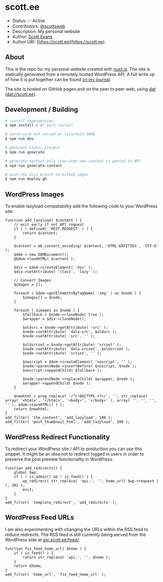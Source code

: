# scott.ee

* Status: ✅ Active
* Contributors: [@scottsweb](http://twitter.com/scottsweb)
* Description: My personal website
* Author: [Scott Evans](https://scott.ee)
* Author URI: [https://scott.ee](https://scott.ee)

## About

This is the repo for my personal website created with [nuxt.js](https://nuxtjs.org/). The site is statically generated from a remotely hosted WordPress API. A full write up of how it is put together can be found [on my journal](https://scott.ee/journal/headless-wordpress-api-nuxt-dat/).

The site is hosted on GitHub pages and on the peer to peer web, using [dat](https://datproject.org/) ([dat://scott.ee](dat://scott.ee)).

## Development / Building

``` bash
# install dependencies
$ npm install # Or yarn install

# serve with hot reload at localhost:3000
$ npm run dev

# generate static project
$ npm run generate

# generate content only (use when new content is posted to WP)
$ npm run generate-content

# push the dist branch to GitHub pages
$ npm run deploy-gh
```

## WordPress Images

To enable lazyload compatability add the following code to your WordPress site:

```
function add_lazyload( $content ) {
	// exit early if not API request
	if ( ! defined( 'REST_REQUEST' ) ) {
		return $content;
	}

	$content = mb_convert_encoding( $content, 'HTML-ENTITIES', 'UTF-8' );
	$dom = new DOMDocument();
	@$dom->loadHTML( $content );

	$div = $dom->createElement( 'div' );
	$div->setAttribute( 'class', 'lazy' );

	// Convert Images
	$images = [];

	foreach ( $dom->getElementsByTagName( 'img' ) as $node ) {
		$images[] = $node;
	}

	foreach ( $images as $node ) {
		$fallback = $node->cloneNode( true );
		$wrapper = $div->cloneNode();

		$oldsrc = $node->getAttribute( 'src' );
		$node->setAttribute( 'data-src', $oldsrc );
		$node->setAttribute( 'src', '' );

		$oldsrcset = $node->getAttribute( 'srcset' );
		$node->setAttribute( 'data-srcset', $oldsrcset );
		$node->setAttribute( 'srcset', '' );

		$noscript = $dom->createElement( 'noscript', '' );
		$node->parentNode->insertBefore( $noscript, $node );
		$noscript->appendChild( $fallback );

		$node->parentNode->replaceChild( $wrapper, $node );
		$wrapper->appendChild( $node );
	}

	$newhtml = preg_replace( '/^<!DOCTYPE.+?>/', '', str_replace( array( '<html>', '</html>', '<body>', '</body>' ), array( '', '', '', '' ), $dom->saveHTML() ) );
	return $newhtml;
}
add_filter( 'the_content', 'add_lazyload', 100 );
add_filter( 'post_thumbnail_html', 'add_lazyload', 100 );
```

## WordPress Redirect Functionality

To redirect your WordPress site / API to production you can use this snippet. It might be an idea not to redirect logged in users in order to preserve the post preview functionality in WordPress.

```
function add_redirects() {
	global $wp;
	if ( ! is_admin() && ! is_feed() ) {
		wp_redirect( str_replace( 'api.', '', home_url( $wp->request ) ), 301 );
		exit;
	}
}
add_filter( 'template_redirect', 'add_redirects' );
```

## WordPress Feed URLs

I am also experimenting with changing the URLs within the RSS feed to reduce redirects. The RSS feed is still currently being served from the WordPress side at [api.scott.ee/feed/](https://api.scott.ee/feed/).

```
function fix_feed_home_url( $home ) {
	if ( is_feed() ) {
		return str_replace( 'api.', '', $home );
	}
	return $home;
}
add_filter( 'home_url', 'fix_feed_home_url' );
```
